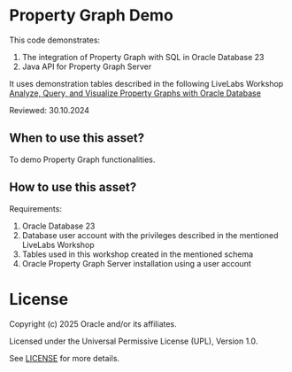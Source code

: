 # Property Graph Demo

This code demonstrates:
   1. The integration of Property Graph with SQL in Oracle Database 23
   2. Java API for Property Graph Server

It uses demonstration tables described in the following LiveLabs Workshop [Analyze, Query, and Visualize Property Graphs with Oracle Database](https://apexapps.oracle.com/pls/apex/r/dbpm/livelabs/run-workshop?p210_wid=686&p210_wec=&session=108772142407826)

Reviewed: 30.10.2024

## When to use this asset?

To demo Property Graph functionalities. 

## How to use this asset?

Requirements:
   1. Oracle Database 23
   2. Database user account with the privileges described in the mentioned LiveLabs Workshop
   3. Tables used in this workshop created in the mentioned schema
   4. Oracle Property Graph Server installation using a user account

# License

Copyright (c) 2025 Oracle and/or its affiliates.

Licensed under the Universal Permissive License (UPL), Version 1.0.

See [LICENSE](https://github.com/oracle-devrel/technology-engineering/blob/main/LICENSE) for more details.

